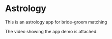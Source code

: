 # Astrology
This is an astrology app for bride-groom matching


The video showing the app demo is attached.

